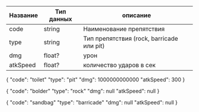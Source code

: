 
| Название | Тип данных | описание                                  |
| -------- | ---------- | ----------------------------------------- |
| code     | string     | Наименование препятствия                  |
| type     | string     | Тип препятствия (rock, barricade или pit) |
| dmg      | float?     | урон                                      |
| atkSpeed | float?     | количество ударов в сек                   |
{
"code": "toilet"
"type": "pit"
"dmg": 1000000000000
"atkSpeed": 300
}

{
"code": "bolder"
"type": "rock"
"dmg": null
"atkSpeed": null
}

{
"code": "sandbag"
"type": "barricade"
"dmg": null
"atkSpeed": null
}